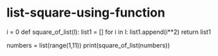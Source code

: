 # list-square-using-function

i = 0
def square_of_list(l):
    list1 = []
    for i in l:
        list1.append(i**2)
    return list1

numbers = list(range(1,11))
print(square_of_list(numbers))

